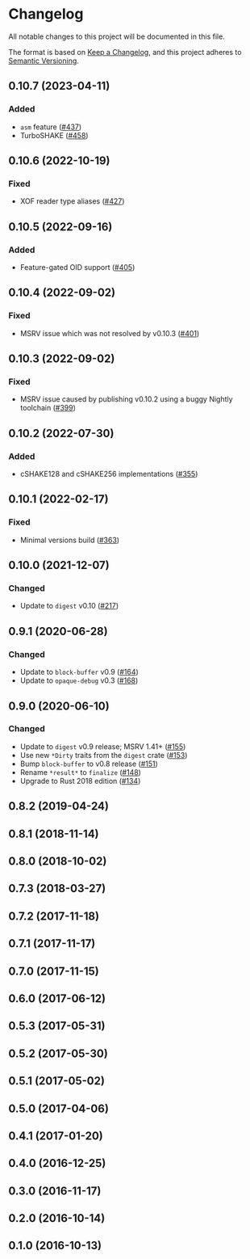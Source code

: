 # Changelog

All notable changes to this project will be documented in this file.

The format is based on [Keep a Changelog](https://keepachangelog.com/en/1.0.0/),
and this project adheres to [Semantic Versioning](https://semver.org/spec/v2.0.0.html).

## 0.10.7 (2023-04-11)
### Added
- `asm` feature ([#437])
- TurboSHAKE ([#458])

[#437]: https://github.com/RustCrypto/hashes/pull/437
[#458]: https://github.com/RustCrypto/hashes/pull/458

## 0.10.6 (2022-10-19)
### Fixed
- XOF reader type aliases ([#427])

[#427]: https://github.com/RustCrypto/hashes/pull/427

## 0.10.5 (2022-09-16)
### Added
- Feature-gated OID support ([#405])

[#405]: https://github.com/RustCrypto/hashes/pull/405

## 0.10.4 (2022-09-02)
### Fixed
- MSRV issue which was not resolved by v0.10.3 ([#401])

[#401]: https://github.com/RustCrypto/hashes/pull/401

## 0.10.3 (2022-09-02)
### Fixed
- MSRV issue caused by publishing v0.10.2 using a buggy Nightly toolchain ([#399])

[#399]: https://github.com/RustCrypto/hashes/pull/399

## 0.10.2 (2022-07-30)
### Added
- cSHAKE128 and cSHAKE256 implementations ([#355])

[#355]: https://github.com/RustCrypto/hashes/pull/355

## 0.10.1 (2022-02-17)
### Fixed
- Minimal versions build ([#363])

[#363]: https://github.com/RustCrypto/hashes/pull/363

## 0.10.0 (2021-12-07)
### Changed
- Update to `digest` v0.10 ([#217])

[#217]: https://github.com/RustCrypto/hashes/pull/217

## 0.9.1 (2020-06-28)
### Changed
- Update to `block-buffer` v0.9 ([#164])
- Update to `opaque-debug` v0.3 ([#168])

[#164]: https://github.com/RustCrypto/hashes/pull/164
[#168]: https://github.com/RustCrypto/hashes/pull/168

## 0.9.0 (2020-06-10)
### Changed
- Update to `digest` v0.9 release; MSRV 1.41+ ([#155])
- Use new `*Dirty` traits from the `digest` crate ([#153])
- Bump `block-buffer` to v0.8 release ([#151])
- Rename `*result*` to `finalize` ([#148])
- Upgrade to Rust 2018 edition ([#134])

[#155]: https://github.com/RustCrypto/hashes/pull/155
[#153]: https://github.com/RustCrypto/hashes/pull/153
[#151]: https://github.com/RustCrypto/hashes/pull/151
[#148]: https://github.com/RustCrypto/hashes/pull/148
[#134]: https://github.com/RustCrypto/hashes/pull/133

## 0.8.2 (2019-04-24)

## 0.8.1 (2018-11-14)

## 0.8.0 (2018-10-02)

## 0.7.3 (2018-03-27)

## 0.7.2 (2017-11-18)

## 0.7.1 (2017-11-17)

## 0.7.0 (2017-11-15)

## 0.6.0 (2017-06-12)

## 0.5.3 (2017-05-31)

## 0.5.2 (2017-05-30)

## 0.5.1 (2017-05-02)

## 0.5.0 (2017-04-06)

## 0.4.1 (2017-01-20)

## 0.4.0 (2016-12-25)

## 0.3.0 (2016-11-17)

## 0.2.0 (2016-10-14)

## 0.1.0 (2016-10-13)

